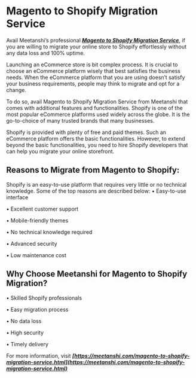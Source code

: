 # Magento to Shopify Migration Service

Avail Meetanshi’s professional ***[Magento to Shopify Migration Service](https://meetanshi.com/magento-to-shopify-migration-service.html)***, if you are willing to migrate your online store to Shopify effortlessly without any data loss and 100% uptime. 

Launching an eCommerce store is bit complex process. It is crucial to choose an eCommerce platform wisely that best satisfies the business needs. When the eCommerce platform that you are using doesn’t satisfy your business requirements, people may think to migrate and opt for a change. 

To do so, avail Magento to Shopify Migration Service from Meetanshi that comes with additional features and functionalities. Shopify is one of the most popular eCommerce platforms used widely across the globe. It is the go-to-choice of many trusted brands that many businesses. 

Shopify is provided with plenty of free and paid themes. Such an eCommerce platform offers the basic functionalities. However, to extend beyond the basic functionalities, you need to hire Shopify developers that can help you migrate your online storefront. 

## Reasons to Migrate from Magento to Shopify:

Shopify is an easy-to-use platform that requires very little or no technical knowledge. Some of the top reasons are described below:
•	Easy-to-use interface

•	Excellent customer support

•	Mobile-friendly themes

•	No technical knowledge required

•	Advanced security

•	Low maintenance cost

## Why Choose Meetanshi for Magento to Shopify Migration?
•	Skilled Shopify professionals

•	Easy migration process

•	No data loss

•	High security

•	Timely delivery

For more information, visit ***[https://meetanshi.com/magento-to-shopify-migration-service.html](https://meetanshi.com/magento-to-shopify-migration-service.html)***
